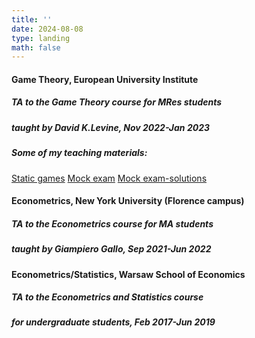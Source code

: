 ```yaml
---
title: ''
date: 2024-08-08
type: landing
math: false
---
```

#### **Game Theory**, European University Institute  
##### TA to the Game Theory course for MRes students 
##### taught by David K.Levine, Nov 2022-Jan 2023  

##### Some of my teaching materials: 
[Static games](/uploads/Static%20game-example.pdf)
[Mock exam](/uploads/Mock%20exam.pdf)
[Mock exam-solutions](/uploads/Mock%20exam-solutions.pdf)

#### **Econometrics**, New York University (Florence campus)  
##### TA to the Econometrics course for MA students 
##### taught by Giampiero Gallo, Sep 2021-Jun 2022

#### **Econometrics/Statistics**, Warsaw School of Economics  
##### TA to the Econometrics and Statistics course 
##### for undergraduate students, Feb 2017-Jun 2019